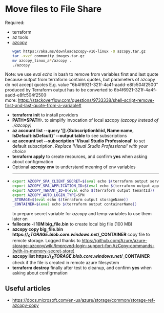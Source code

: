 # Move files to File Share


Required:
- terraform
- az tools
- [azcopy](https://docs.microsoft.com/en-us/azure/storage/common/storage-use-azcopy-v10#download-azcopy)
    ```bash
    wget https://aka.ms/downloadazcopy-v10-linux -O azcopy.tar.gz
    tar -xvzf community_images.tar.gz
    mv azcopy_linux_a*/azcopy .
    ./azcopy
    ```

Note: we use *eval echo* in bash to remove from variables first and last quote because output from terraform contains quotes, but parameters of azcopy do not accept quotes
E.g. value "6b4f6921-321f-4a4f-aadd-e8fc504f2500" produced by Terraform output has to be converted to 6b4f6921-321f-4a4f-aadd-e8fc504f2500  
more: https://stackoverflow.com/questions/9733338/shell-script-remove-first-and-last-quote-from-a-variable#

- **terraform init** to install providers
- **PATH=$PATH:.** to simplify invocation of local azcopy *(azcopy instead of ./azcopy)*
- **az account list --query '[].{SubscriptionId:id, Name:name, IsDefault:isDefault}' --output table** to see subscriptions
- **az account set --subscription 'Visual Studio Professional'** to set default subscription. *Replace 'Visual Studio Professional' with your choice*
- **terraform apply** to create resources, and confirm **yes** when asking about configrmation
- Optional **azcopy env** to understand meaning of env variables
- ***
  ```bash
  export AZCOPY_SPA_CLIENT_SECRET=$(eval echo $(terraform output servicePrincipalPassword))
  export AZCOPY_SPA_APPLICATION_ID=$(eval echo $(terraform output applicationId))
  export AZCOPY_TENANT_ID=$(eval echo $(terraform output tenantId))
  export AZCOPY_AUTO_LOGIN_TYPE=SPN
  _STORAGE=$(eval echo $(terraform output storageName))
  _CONTAINER=$(eval echo $(terraform output containerName))
  ```
  to prepare secret variable for *azcopy* and temp variables to use them later on
- **fallocate -l 10M big_file.bin** to create local big file (100 MB)
- **azcopy copy big_file.bin https://$_STORAGE.blob.core.windows.net/$_CONTAINER** copy file to remote storage. Logged thanks to https://github.com/Azure/azure-storage-azcopy/wiki/Improved-login-support-for-AzCopy-commands-(with-in-memory-secret-store)
- **azcopy list https://$_STORAGE.blob.core.windows.net/$_CONTAINER** check if the file is created in remote azure filesystem
- **terraform destroy** finally after test to cleanup, and confirm **yes** when asking about configrmation

## Useful articles
- https://docs.microsoft.com/en-us/azure/storage/common/storage-ref-azcopy-copy